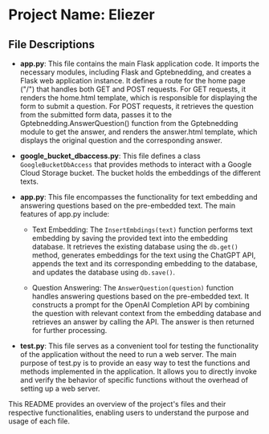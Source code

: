 # Project Name: Eliezer

## File Descriptions

- **app.py**: This file contains the main Flask application code. It imports the necessary modules, including Flask and Gptebnedding, and creates a Flask web application instance. It defines a route for the home page ("/") that handles both GET and POST requests. For GET requests, it renders the home.html template, which is responsible for displaying the form to submit a question. For POST requests, it retrieves the question from the submitted form data, passes it to the Gptebnedding.AnswerQuestion() function from the Gptebnedding module to get the answer, and renders the answer.html template, which displays the original question and the corresponding answer.

- **google_bucket_dbaccess.py**: This file defines a class `GoogleBucketDbAccess` that provides methods to interact with a Google Cloud Storage bucket. The bucket holds the embeddings of the different texts.

- **app.py**: This file encompasses the functionality for text embedding and answering questions based on the pre-embedded text. The main features of app.py include:

  - Text Embedding: The `InsertEmbdings(text)` function performs text embedding by saving the provided text into the embedding database. It retrieves the existing database using the `db.get()` method, generates embeddings for the text using the ChatGPT API, appends the text and its corresponding embedding to the database, and updates the database using `db.save()`.

  - Question Answering: The `AnswerQuestion(question)` function handles answering questions based on the pre-embedded text. It constructs a prompt for the OpenAI Completion API by combining the question with relevant context from the embedding database and retrieves an answer by calling the API. The answer is then returned for further processing.

- **test.py**: This file serves as a convenient tool for testing the functionality of the application without the need to run a web server. The main purpose of test.py is to provide an easy way to test the functions and methods implemented in the application. It allows you to directly invoke and verify the behavior of specific functions without the overhead of setting up a web server.

This README provides an overview of the project's files and their respective functionalities, enabling users to understand the purpose and usage of each file.
